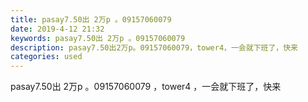 ```yaml
---
title: pasay7.50出 2万p 。09157060079
date: 2019-4-12 21:32
keywords: pasay7.50出 2万p 。09157060079
description: pasay7.50出2万p。09157060079，tower4，一会就下班了，快来
categories: used
---
```

<td class="t_f" id="postmessage_3478797">

pasay7.50出 2万p 。09157060079 ，tower4 ，一会就下班了，快来<br/>
<br/>
</td>
